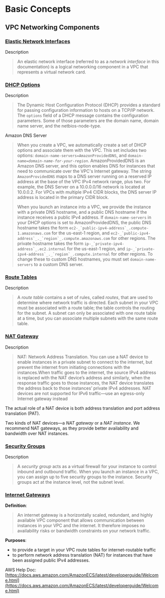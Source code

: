 
# Basic Concepts

## VPC Networking Components
### [Elastic Network Interfaces](https://docs.aws.amazon.com/AWSEC2/latest/UserGuide/using-eni.html)
Description
>An elastic network interface (referred to as a  _network interface_  in this documentation) is a logical networking component in a VPC that represents a virtual network card.

### [DHCP Options](https://docs.aws.amazon.com/vpc/latest/userguide/VPC_DHCP_Options.html)
Description
>The Dynamic Host Configuration Protocol (DHCP) provides a standard for passing configuration information to hosts on a TCP/IP network. The `options` field of a DHCP message contains the configuration parameters. Some of those parameters are the domain name, domain name server, and the netbios-node-type.

Amazon DNS Server
>When you create a VPC, we automatically create a set of DHCP options and associate them with the VPC. This set includes two options:  `domain-name-servers=AmazonProvidedDNS`, and  `domain-name=`_`domain-name-for-your-region`_. AmazonProvidedDNS is an Amazon DNS server, and this option enables DNS for instances that need to communicate over the VPC's Internet gateway. The string  `AmazonProvidedDNS`  maps to a DNS server running on a reserved IP address at the base of the VPC IPv4 network range, plus two. For example, the DNS Server on a 10.0.0.0/16 network is located at 10.0.0.2. For VPCs with multiple IPv4 CIDR blocks, the DNS server IP address is located in the primary CIDR block.
>
>When you launch an instance into a VPC, we provide the instance with a private DNS hostname, and a public DNS hostname if the instance receives a public IPv4 address. If  `domain-name-servers`  in your DHCP options is set to AmazonProvidedDNS, the public DNS hostname takes the form  ``ec2-_`public-ipv4-address`_.compute-1.amazonaws.com``  for the us-east-1 region, and  ``ec2-_`public-ipv4-address`_._`region`_.compute.amazonaws.com``  for other regions. The private hostname takes the form  ``ip-_`private-ipv4-address`_.ec2.internal``  for the us-east-1 region, and  ``ip-_`private-ipv4-address`_._`region`_.compute.internal``  for other regions. To change these to custom DNS hostnames, you must set  `domain-name-servers`  to a custom DNS server.

### [Route Tables](https://docs.aws.amazon.com/vpc/latest/userguide/VPC_Route_Tables.html)
Description
>A  _route table_  contains a set of rules, called  _routes_, that are used to determine where network traffic is directed.
>Each subnet in your VPC must be associated with a route table; the table controls the routing for the subnet. A subnet can only be associated with one route table at a time, but you can associate multiple subnets with the same route table.

### [NAT Gateway](https://docs.aws.amazon.com/vpc/latest/userguide/vpc-nat-gateway.html)
Description
> NAT: Network Address Translation. You can use a NAT device to enable instances in a private subnet to connect to the internet, but prevent the internet from initiating connections with the instances.When traffic goes to the internet, the source IPv4 address is replaced with the NAT device’s address and similarly, when the response traffic goes to those instances, the NAT device translates the address back to those instances’ private IPv4 addresses.
>NAT devices are not supported for IPv6 traffic—use an egress-only Internet gateway instead

The actual role of a NAT device is both address translation and port address translation (PAT).

Two kinds of NAT devices—a _NAT gateway_ or a _NAT instance_. We recommend NAT gateways, as they provide better availability and bandwidth over NAT instances.


### [Security Groups](https://docs.aws.amazon.com/vpc/latest/userguide/VPC_SecurityGroups.html)
Description
>A _security group_ acts as a virtual firewall for your instance to control inbound and outbound traffic. When you launch an instance in a VPC, you can assign up to five security groups to the instance. Security groups act at the instance level, not the subnet level.



### [Internet Gateways](https://docs.aws.amazon.com/vpc/latest/userguide/VPC_Internet_Gateway.html)

**Definition**: 
>An internet gateway is a horizontally scaled, redundant, and highly available VPC component that allows communication between instances in your VPC and the internet. It therefore imposes no availability risks or bandwidth constraints on your network traffic.

**Purposes**: 
- to provide a target in your VPC route tables for internet-routable traffic
- to perform network address translation (NAT) for instances that have been assigned public IPv4 addresses.




AWS Help Doc: 
[https://docs.aws.amazon.com/AmazonECS/latest/developerguide/Welcome.html](https://docs.aws.amazon.com/AmazonECS/latest/developerguide/Welcome.html)


<!--stackedit_data:
eyJoaXN0b3J5IjpbMzc1MjM1MDI5LDE0NTM4MzQzMDIsLTIxMD
kxMzE0ODEsLTY5OTI2NjQ5OSw3NjA0MTU5NjgsMTY0ODc1MTEx
OCwtMTk4NDY2MjE0NSwxMDAzNjE5MzQ5LDE0Mjc4ODk2OTEsNT
Q1NjExMzc4LDE5NjU4MTMwMSwxODg5NDc0NjYzLDIwNDkwMjY2
MTEsMTI5OTEzMDM5Niw1ODk1OTUxOTVdfQ==
-->